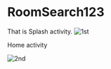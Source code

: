 # RoomSearch123

That is Splash  activity.
![1st](https://user-images.githubusercontent.com/72999132/171231902-281a2d23-b68c-45b5-a5a2-5be75fe0d767.jpg)

  
  
  Home activity
  
  ![2nd](https://user-images.githubusercontent.com/72999132/171233104-e5c7e8fa-e381-44bb-a5f8-63f466f265cb.jpg)

